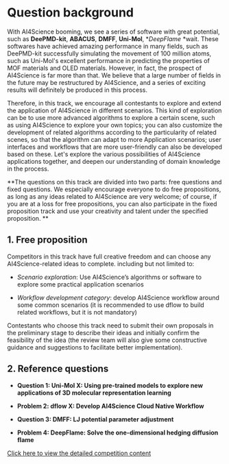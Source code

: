 # Question background

With AI4Science booming, we see a series of software with great potential, such as **DeePMD-kit**, **ABACUS**, **DMFF**, **Uni-Mol**, **DeepFlame* *wait. These softwares have achieved amazing performance in many fields, such as DeePMD-kit successfully simulating the movement of 100 million atoms, such as Uni-Mol's excellent performance in predicting the properties of MOF materials and OLED materials. However, in fact, the prospect of AI4Science is far more than that. We believe that a large number of fields in the future may be restructured by AI4Science, and a series of exciting results will definitely be produced in this process.


Therefore, in this track, we encourage all contestants to explore and extend the application of AI4Science in different scenarios. This kind of exploration can be to use more advanced algorithms to explore a certain scene, such as using AI4Science to explore your own topics; you can also customize the development of related algorithms according to the particularity of related scenes, so that the algorithm can adapt to more Application scenarios; user interfaces and workflows that are more user-friendly can also be developed based on these. Let's explore the various possibilities of AI4Science applications together, and deepen our understanding of domain knowledge in the process.


**The questions on this track are divided into two parts: free questions and fixed questions. We especially encourage everyone to do free propositions, as long as any ideas related to AI4Science are very welcome; of course, if you are at a loss for free propositions, you can also participate in the fixed proposition track and use your creativity and talent under the specified proposition. **


## 1. Free proposition

Competitors in this track have full creative freedom and can choose any AI4Science-related ideas to complete. including but not limited to:


- *Scenario exploration*: Use AI4Science’s algorithms or software to explore some practical application scenarios

- *Workflow development category*: develop AI4Science workflow around some common scenarios (it is recommended to use dflow to build related workflows, but it is not mandatory)


Contestants who choose this track need to submit their own proposals in the preliminary stage to describe their ideas and initially confirm the feasibility of the idea (the review team will also give some constructive guidance and suggestions to facilitate better implementation).

## 2. Reference questions

- **Question 1: Uni-Mol X: Using pre-trained models to explore new applications of 3D molecular representation learning**


- **Problem 2: dflow X: Develop AI4Science Cloud Native Workflow**


- **Question 3: DMFF: LJ potential parameter adjustment**


- **Problem 4: DeepFlame: Solve the one-dimensional hedging diffusion flame**


[Click here to view the detailed competition content](https://dptechnology.feishu.cn/docx/G5IAdItjIonSi1xG8HBc6IWbnEb?from=from_copylink)
